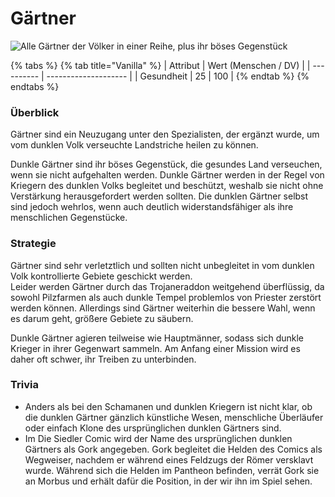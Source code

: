 # Gärtner

![Alle Gärtner der Völker in einer Reihe, plus ihr böses Gegenstück](../.gitbook/assets/Gärtnerlineup.png)

{% tabs %}
{% tab title="Vanilla" %}
| Attribut   | Wert (Menschen / DV) |
| ---------- | -------------------- |
| Gesundheit | 25 \| 100            |
{% endtab %}
{% endtabs %}

### Überblick

Gärtner sind ein Neuzugang unter den Spezialisten, der ergänzt wurde, um vom dunklen Volk verseuchte Landstriche heilen zu können.

Dunkle Gärtner sind ihr böses Gegenstück, die gesundes Land verseuchen, wenn sie nicht aufgehalten werden. Dunkle Gärtner werden in der Regel von Kriegern des dunklen Volks begleitet und beschützt, weshalb sie nicht ohne Verstärkung herausgefordert werden sollten. Die dunklen Gärtner selbst sind jedoch wehrlos, wenn auch deutlich widerstandsfähiger als ihre menschlichen Gegenstücke.

### Strategie

Gärtner sind sehr verletztlich und sollten nicht unbegleitet in vom dunklen Volk kontrollierte Gebiete geschickt werden.\
Leider werden Gärtner durch das Trojaneraddon weitgehend überflüssig, da sowohl Pilzfarmen als auch dunkle Tempel problemlos von Priester zerstört werden können. Allerdings sind Gärtner weiterhin die bessere Wahl, wenn es darum geht, größere Gebiete zu säubern.

Dunkle Gärtner agieren teilweise wie Hauptmänner, sodass sich dunkle Krieger in ihrer Gegenwart sammeln. Am Anfang einer Mission wird es daher oft schwer, ihr Treiben zu unterbinden.

### Trivia

* Anders als bei den Schamanen und dunklen Kriegern ist nicht klar, ob die dunklen Gärtner gänzlich künstliche Wesen, menschliche Überläufer oder einfach Klone des ursprünglichen dunklen Gärtners sind.
* Im Die Siedler Comic wird der Name des ursprünglichen dunklen Gärtners als Gork angegeben. Gork begleitet die Helden des Comics als Wegweiser, nachdem er während eines Feldzugs der Römer versklavt wurde. Während sich die Helden im Pantheon befinden, verrät Gork sie an Morbus und erhält dafür die Position, in der wir ihn im Spiel sehen.
